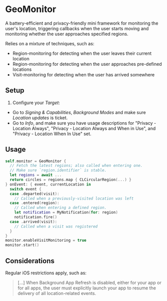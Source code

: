 # GeoMonitor

A battery-efficient and privacy-friendly mini framework for monitoring the user's
location, triggering callbacks when the user starts moving and monitoring
whether the user approaches specified regions.

Relies on a mixture of techniques, such as:
- Region-monitoring for detecting when the user leaves their current location
- Region-monitoring for detecting when the user approaches pre-defined locations
- Visit-monitoring for detecting when the user has arrived somewhere

## Setup

1. Configure your *Target*:
  - Go to *Signing & Capabilities*, *Background Modes* and make sure *Location updates* is ticket.
  - Go to *Info*, and make sure you have usage descriptions for "Privacy - Location Always", "Privacy - Location Always and When in Use", and "Privacy - Location When In Use" set.

## Usage

```swift
self.monitor = GeoMonitor {
  // Fetch the latest regions; also called when entering one.
  // Make sure `region.identifier` is stable.
  let regions = await ...
  return circles = regions.map { CLCircularRegion(...) }
} onEvent: { event, currentLocation in
  switch event {
  case .departed(visit):
    // Called when a previously-visited location was left
  case .entered(region):
    // Called when entering a defined region.
    let notification = MyNotification(for: region)
    notification.fire()
  case .arrived(visit):
    // Called when a visit was registered
  }
}
monitor.enableVisitMonitoring = true
monitor.start()
```

## Considerations

Regular iOS restrictions apply, such as:

> [...] When Background App Refresh is disabled, either for your app or for all apps, the user must explicitly launch your app to resume the delivery of all location-related events.


